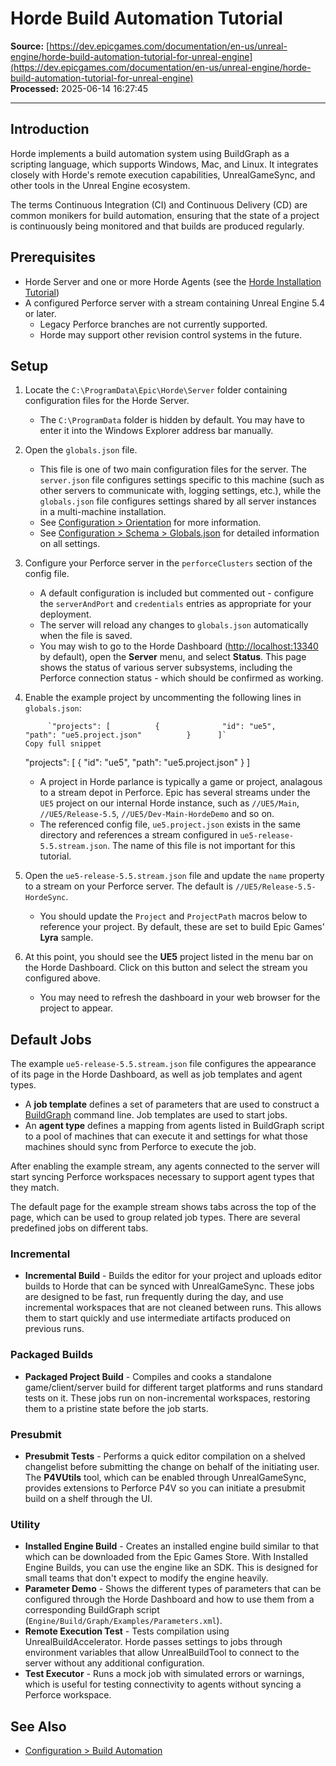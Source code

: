 # Horde Build Automation Tutorial

**Source:** [https://dev.epicgames.com/documentation/en-us/unreal-engine/horde-build-automation-tutorial-for-unreal-engine](https://dev.epicgames.com/documentation/en-us/unreal-engine/horde-build-automation-tutorial-for-unreal-engine)  
**Processed:** 2025-06-14 16:27:45

---

## Introduction

Horde implements a build automation system using BuildGraph as a scripting language, which supports Windows, Mac, and Linux. It integrates closely with Horde's remote execution capabilities, UnrealGameSync, and other tools in the Unreal Engine ecosystem.

The terms Continuous Integration (CI) and Continuous Delivery (CD) are common monikers for build automation, ensuring that the state of a project is continuously being monitored and that builds are produced regularly.

## Prerequisites

-   Horde Server and one or more Horde Agents (see the [Horde Installation Tutorial](/documentation/en-us/unreal-engine/horde-installation-tutorial-for-unreal-engine))
-   A configured Perforce server with a stream containing Unreal Engine 5.4 or later.
    -   Legacy Perforce branches are not currently supported.
    -   Horde may support other revision control systems in the future.

## Setup

1.  Locate the `C:\ProgramData\Epic\Horde\Server` folder containing configuration files for the Horde Server.
    
    -   The `C:\ProgramData` folder is hidden by default. You may have to enter it into the Windows Explorer address bar manually.
2.  Open the `globals.json` file.
    
    -   This file is one of two main configuration files for the server. The `server.json` file configures settings specific to this machine (such as other servers to communicate with, logging settings, etc.), while the `globals.json` file configures settings shared by all server instances in a multi-machine installation.
    -   See [Configuration > Orientation](/documentation/en-us/unreal-engine/horde-orientation-for-unreal-engine) for more information.
    -   See [Configuration > Schema > Globals.json](/documentation/en-us/unreal-engine/horde-schema-for-unreal-engine#globals) for detailed information on all settings.
3.  Configure your Perforce server in the `perforceClusters` section of the config file.
    
    -   A default configuration is included but commented out - configure the `serverAndPort` and `credentials` entries as appropriate for your deployment.
    -   The server will reload any changes to `globals.json` automatically when the file is saved.
    -   You may wish to go to the Horde Dashboard ([http://localhost:13340](http://localhost:13340) by default), open the **Server** menu, and select **Status**. This page shows the status of various server subsystems, including the Perforce connection status - which should be confirmed as working.
4.  Enable the example project by uncommenting the following lines in `globals.json`:
    
    ```
         `"projects": [          {              "id": "ue5",              "path": "ue5.project.json"          }      ]`
    Copy full snippet
    ```
    "projects": \[ { "id": "ue5", "path": "ue5.project.json" } \]
    -   A project in Horde parlance is typically a game or project, analagous to a stream depot in Perforce. Epic has several streams under the `UE5` project on our internal Horde instance, such as `//UE5/Main`, `//UE5/Release-5.5`, `//UE5/Dev-Main-HordeDemo` and so on.
    -   The referenced config file, `ue5.project.json` exists in the same directory and references a stream configured in `ue5-release-5.5.stream.json`. The name of this file is not important for this tutorial.
5.  Open the `ue5-release-5.5.stream.json` file and update the `name` property to a stream on your Perforce server. The default is `//UE5/Release-5.5-HordeSync`.
    
    -   You should update the `Project` and `ProjectPath` macros below to reference your project. By default, these are set to build Epic Games' **Lyra** sample.
6.  At this point, you should see the **UE5** project listed in the menu bar on the Horde Dashboard. Click on this button and select the stream you configured above.
    
    -   You may need to refresh the dashboard in your web browser for the project to appear.

## Default Jobs

The example `ue5-release-5.5.stream.json` file configures the appearance of its page in the Horde Dashboard, as well as job templates and agent types.

-   A **job template** defines a set of parameters that are used to construct a [BuildGraph](https://docs.unrealengine.com/en-US/buildgraph-for-unreal-engine/) command line. Job templates are used to start jobs.
-   An **agent type** defines a mapping from agents listed in BuildGraph script to a pool of machines that can execute it and settings for what those machines should sync from Perforce to execute the job.

After enabling the example stream, any agents connected to the server will start syncing Perforce workspaces necessary to support agent types that they match.

The default page for the example stream shows tabs across the top of the page, which can be used to group related job types. There are several predefined jobs on different tabs.

### Incremental

-   **Incremental Build** - Builds the editor for your project and uploads editor builds to Horde that can be synced with UnrealGameSync. These jobs are designed to be fast, run frequently during the day, and use incremental workspaces that are not cleaned between runs. This allows them to start quickly and use intermediate artifacts produced on previous runs.

### Packaged Builds

-   **Packaged Project Build** - Compiles and cooks a standalone game/client/server build for different target platforms and runs standard tests on it. These jobs run on non-incremental workspaces, restoring them to a pristine state before the job starts.

### Presubmit

-   **Presubmit Tests** - Performs a quick editor compilation on a shelved changelist before submitting the change on behalf of the initiating user. The **P4VUtils** tool, which can be enabled through UnrealGameSync, provides extensions to Perforce P4V so you can initiate a presubmit build on a shelf through the UI.

### Utility

-   **Installed Engine Build** - Creates an installed engine build similar to that which can be downloaded from the Epic Games Store. With Installed Engine Builds, you can use the engine like an SDK. This is designed for small teams that don't expect to modify the engine heavily.
-   **Parameter Demo** - Shows the different types of parameters that can be configured through the Horde Dashboard and how to use them from a corresponding BuildGraph script (`Engine/Build/Graph/Examples/Parameters.xml`).
-   **Remote Execution Test** - Tests compilation using UnrealBuildAccelerator. Horde passes settings to jobs through environment variables that allow UnrealBuildTool to connect to the server without any additional configuration.
-   **Test Executor** - Runs a mock job with simulated errors or warnings, which is useful for testing connectivity to agents without syncing a Perforce workspace.

## See Also

-   [Configuration > Build Automation](/documentation/en-us/unreal-engine/horde-build-automation-for-unreal-engine)